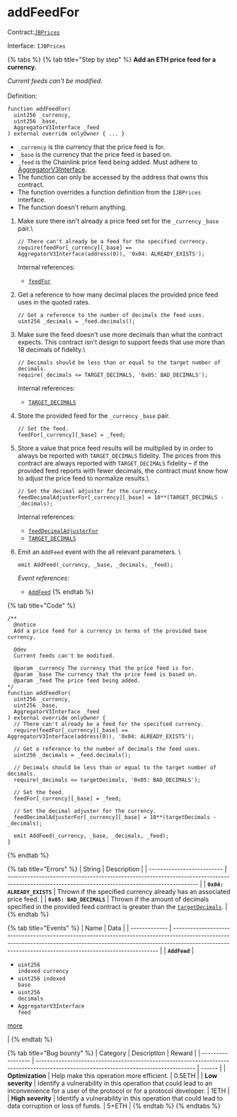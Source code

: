 # addFeedFor

Contract:[`JBPrices`](../)​‌

Interface: `IJBPrices`

{% tabs %}
{% tab title="Step by step" %}
**Add an ETH price feed for a currency.**

_Current feeds can't be modified._\
\
Definition:

```solidity
function addFeedFor(
  uint256 _currency,
  uint256 _base,
  AggregatorV3Interface _feed
) external override onlyOwner { ... }
```

* `_currency` is the currency that the price feed is for.
* `_base` is the currency that the price feed is based on.
* `_feed` is the Chainlink price feed being added. Must adhere to [AggregatorV3Interface](https://github.com/smartcontractkit/chainlink/blob/develop/contracts/src/v0.8/interfaces/AggregatorV3Interface.sol).
* The function can only be accessed by the address that owns this contract.
* The function overrides a function definition from the `IJBPrices` interface.
* The function doesn't return anything.



1.  Make sure there isn't already a price feed set for the `_currency` `_base` pair.\

    ```solidity
    // There can't already be a feed for the specified currency.
    require(feedFor[_currency][_base] == AggregatorV3Interface(address(0)), '0x04: ALREADY_EXISTS');
    ```

    Internal references:

    * [`feedFor`](../properties/feedfor.md)



2.  Get a reference to how many decimal places the provided price feed uses in the quoted rates. 

    ```solidity
    // Get a reference to the number of decimals the feed uses.
    uint256 _decimals = _feed.decimals();
    ```


3.  Make sure the feed doesn't use more decimals than what the contract expects. This contract isn't design to support feeds that use more than 18 decimals of fidelity.\

    ```solidity
    // Decimals should be less than or equal to the target number of decimals.
    require(_decimals <= TARGET_DECIMALS, '0x05: BAD_DECIMALS');
    ```

    Internal references:

    * [`TARGET_DECIMALS`](../properties/targetdecimals.md)



4.  Store the provided feed for the `_currency` `_base` pair.

    ```solidity
    // Set the feed.
    feedFor[_currency][_base] = _feed;
    ```


5.  Store a value that price feed results will be multiplied by in order to always be reported with `TARGET_DECIMALS` fidelity. The prices from this contract are always reported with `TARGET_DECIMALS` fidelity – if the provided feed reports with fewer decimals, the contract must know how to adjust the price feed to normalize results.\

    ```solidity
    // Set the decimal adjuster for the currency.
    feedDecimalAdjusterFor[_currency][_base] = 10**(TARGET_DECIMALS - _decimals);
    ```

    Internal references:

    * [`feedDecimalAdjusterFor`](../properties/feeddecimaladjuster.md)
    * [`TARGET_DECIMALS`](../properties/targetdecimals.md)



6.  Emit an `AddFeed` event with the all relevant parameters. \

    ```solidity
    emit AddFeed(_currency, _base, _decimals, _feed);
    ```

    _Event references:_

    * [`AddFeed`](../events/addfeed.md)
{% endtab %}

{% tab title="Code" %}
```solidity
/** 
  @notice 
  Add a price feed for a currency in terms of the provided base currency.

  @dev
  Current feeds can't be modified.

  @param _currency The currency that the price feed is for.
  @param _base The currency that the price feed is based on.
  @param _feed The price feed being added.
*/
function addFeedFor(
  uint256 _currency,
  uint256 _base,
  AggregatorV3Interface _feed
) external override onlyOwner {
  // There can't already be a feed for the specified currency.
  require(feedFor[_currency][_base] == AggregatorV3Interface(address(0)), '0x04: ALREADY_EXISTS');

  // Get a reference to the number of decimals the feed uses.
  uint256 _decimals = _feed.decimals();

  // Decimals should be less than or equal to the target number of decimals.
  require(_decimals <= targetDecimals, '0x05: BAD_DECIMALS');

  // Set the feed.
  feedFor[_currency][_base] = _feed;

  // Set the decimal adjuster for the currency.
  feedDecimalAdjusterFor[_currency][_base] = 10**(targetDecimals - _decimals);

  emit AddFeed(_currency, _base, _decimals, _feed);
}
```
{% endtab %}

{% tab title="Errors" %}
| String                     | Description                                                                                                                                       |
| -------------------------- | ------------------------------------------------------------------------------------------------------------------------------------------------- |
| **`0x04: ALREADY_EXISTS`** | Thrown if the specified currency already has an associated price feed.                                                                            |
| **`0x05: BAD_DECIMALS`**   | Thrown if the amount of decimals specified in the provided feed contract is greater than the [`targetDecimals`](../properties/targetdecimals.md). |
{% endtab %}

{% tab title="Events" %}
| Name          | Data                                                                                                                                                                                                                                  |
| ------------- | ------------------------------------------------------------------------------------------------------------------------------------------------------------------------------------------------------------------------------------- |
| **`AddFeed`** | <ul><li><code>uint256 indexed currency</code></li><li><code>uint256 indexed base</code></li><li><code>uint256 decimals</code></li><li><code>AggregatorV3Interface feed</code></li></ul><p><a href="../events/addfeed.md">more</a></p> |
{% endtab %}

{% tab title="Bug bounty" %}
| Category          | Description                                                                                                                            | Reward |
| ----------------- | -------------------------------------------------------------------------------------------------------------------------------------- | ------ |
| **Optimization**  | Help make this operation more efficient.                                                                                               | 0.5ETH |
| **Low severity**  | Identify a vulnerability in this operation that could lead to an inconvenience for a user of the protocol or for a protocol developer. | 1ETH   |
| **High severity** | Identify a vulnerability in this operation that could lead to data corruption or loss of funds.                                        | 5+ETH  |
{% endtab %}
{% endtabs %}

